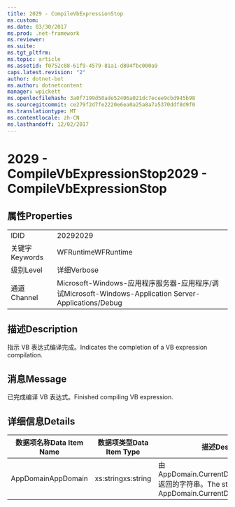 ```yaml
---
title: 2029 - CompileVbExpressionStop
ms.custom: 
ms.date: 03/30/2017
ms.prod: .net-framework
ms.reviewer: 
ms.suite: 
ms.tgt_pltfrm: 
ms.topic: article
ms.assetid: f0752c88-61f9-4579-81a1-d804fbc000a9
caps.latest.revision: "2"
author: dotnet-bot
ms.author: dotnetcontent
manager: wpickett
ms.openlocfilehash: 3a0f7199d50ade52406a021dc7ecee9cbd945b98
ms.sourcegitcommit: ce279f2d7fe2220e6ea0a25a8a7a5370ddf8d9f0
ms.translationtype: MT
ms.contentlocale: zh-CN
ms.lasthandoff: 12/02/2017
---
```

# <a name="2029---compilevbexpressionstop"></a><span data-ttu-id="db40d-102">2029 - CompileVbExpressionStop</span><span class="sxs-lookup"><span data-stu-id="db40d-102">2029 - CompileVbExpressionStop</span></span>
## <a name="properties"></a><span data-ttu-id="db40d-103">属性</span><span class="sxs-lookup"><span data-stu-id="db40d-103">Properties</span></span>  
  
|||  
|-|-|  
|<span data-ttu-id="db40d-104">ID</span><span class="sxs-lookup"><span data-stu-id="db40d-104">ID</span></span>|<span data-ttu-id="db40d-105">2029</span><span class="sxs-lookup"><span data-stu-id="db40d-105">2029</span></span>|  
|<span data-ttu-id="db40d-106">关键字</span><span class="sxs-lookup"><span data-stu-id="db40d-106">Keywords</span></span>|<span data-ttu-id="db40d-107">WFRuntime</span><span class="sxs-lookup"><span data-stu-id="db40d-107">WFRuntime</span></span>|  
|<span data-ttu-id="db40d-108">级别</span><span class="sxs-lookup"><span data-stu-id="db40d-108">Level</span></span>|<span data-ttu-id="db40d-109">详细</span><span class="sxs-lookup"><span data-stu-id="db40d-109">Verbose</span></span>|  
|<span data-ttu-id="db40d-110">通道</span><span class="sxs-lookup"><span data-stu-id="db40d-110">Channel</span></span>|<span data-ttu-id="db40d-111">Microsoft-Windows-应用程序服务器-应用程序/调试</span><span class="sxs-lookup"><span data-stu-id="db40d-111">Microsoft-Windows-Application Server-Applications/Debug</span></span>|  
  
## <a name="description"></a><span data-ttu-id="db40d-112">描述</span><span class="sxs-lookup"><span data-stu-id="db40d-112">Description</span></span>  
 <span data-ttu-id="db40d-113">指示 VB 表达式编译完成。</span><span class="sxs-lookup"><span data-stu-id="db40d-113">Indicates the completion of a VB expression compilation.</span></span>  
  
## <a name="message"></a><span data-ttu-id="db40d-114">消息</span><span class="sxs-lookup"><span data-stu-id="db40d-114">Message</span></span>  
 <span data-ttu-id="db40d-115">已完成编译 VB 表达式。</span><span class="sxs-lookup"><span data-stu-id="db40d-115">Finished compiling VB expression.</span></span>  
  
## <a name="details"></a><span data-ttu-id="db40d-116">详细信息</span><span class="sxs-lookup"><span data-stu-id="db40d-116">Details</span></span>  
  
|<span data-ttu-id="db40d-117">数据项名称</span><span class="sxs-lookup"><span data-stu-id="db40d-117">Data Item Name</span></span>|<span data-ttu-id="db40d-118">数据项类型</span><span class="sxs-lookup"><span data-stu-id="db40d-118">Data Item Type</span></span>|<span data-ttu-id="db40d-119">描述</span><span class="sxs-lookup"><span data-stu-id="db40d-119">Description</span></span>|  
|--------------------|--------------------|-----------------|  
|<span data-ttu-id="db40d-120">AppDomain</span><span class="sxs-lookup"><span data-stu-id="db40d-120">AppDomain</span></span>|<span data-ttu-id="db40d-121">xs:string</span><span class="sxs-lookup"><span data-stu-id="db40d-121">xs:string</span></span>|<span data-ttu-id="db40d-122">由 AppDomain.CurrentDomain.FriendlyName 返回的字符串。</span><span class="sxs-lookup"><span data-stu-id="db40d-122">The string returned by AppDomain.CurrentDomain.FriendlyName.</span></span>|
